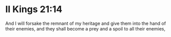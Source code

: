 # II Kings 21:14

And I will forsake the remnant of my heritage and give them into the hand of their enemies, and they shall become a prey and a spoil to all their enemies,
